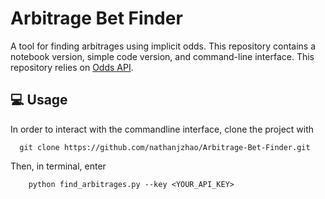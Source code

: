 # Arbitrage Bet Finder
A tool for finding arbitrages using implicit odds. This repository contains a notebook version, simple code version, and command-line interface. This repository relies on [Odds API](https://the-odds-api.com/).

## 💻 Usage

In order to interact with the commandline interface, clone the project with

```
  git clone https://github.com/nathanjzhao/Arbitrage-Bet-Finder.git
```

Then, in terminal, enter

```
    python find_arbitrages.py --key <YOUR_API_KEY>
```


